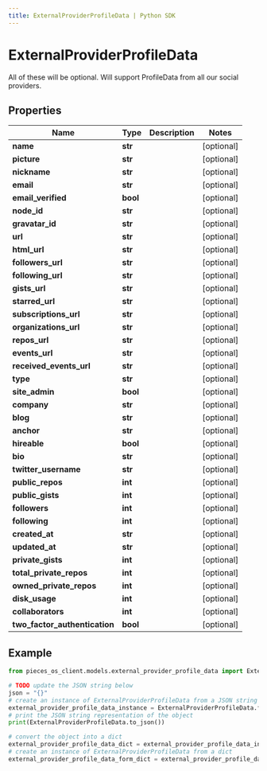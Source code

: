 ```yaml
---
title: ExternalProviderProfileData | Python SDK
---
```


# ExternalProviderProfileData

All of these will be optional.  Will support ProfileData from all our social providers.

## Properties

Name | Type | Description | Notes
------------ | ------------- | ------------- | -------------
**name** | **str** |  | [optional] 
**picture** | **str** |  | [optional] 
**nickname** | **str** |  | [optional] 
**email** | **str** |  | [optional] 
**email_verified** | **bool** |  | [optional] 
**node_id** | **str** |  | [optional] 
**gravatar_id** | **str** |  | [optional] 
**url** | **str** |  | [optional] 
**html_url** | **str** |  | [optional] 
**followers_url** | **str** |  | [optional] 
**following_url** | **str** |  | [optional] 
**gists_url** | **str** |  | [optional] 
**starred_url** | **str** |  | [optional] 
**subscriptions_url** | **str** |  | [optional] 
**organizations_url** | **str** |  | [optional] 
**repos_url** | **str** |  | [optional] 
**events_url** | **str** |  | [optional] 
**received_events_url** | **str** |  | [optional] 
**type** | **str** |  | [optional] 
**site_admin** | **bool** |  | [optional] 
**company** | **str** |  | [optional] 
**blog** | **str** |  | [optional] 
**anchor** | **str** |  | [optional] 
**hireable** | **bool** |  | [optional] 
**bio** | **str** |  | [optional] 
**twitter_username** | **str** |  | [optional] 
**public_repos** | **int** |  | [optional] 
**public_gists** | **int** |  | [optional] 
**followers** | **int** |  | [optional] 
**following** | **int** |  | [optional] 
**created_at** | **str** |  | [optional] 
**updated_at** | **str** |  | [optional] 
**private_gists** | **int** |  | [optional] 
**total_private_repos** | **int** |  | [optional] 
**owned_private_repos** | **int** |  | [optional] 
**disk_usage** | **int** |  | [optional] 
**collaborators** | **int** |  | [optional] 
**two_factor_authentication** | **bool** |  | [optional] 

## Example

```python
from pieces_os_client.models.external_provider_profile_data import ExternalProviderProfileData

# TODO update the JSON string below
json = "{}"
# create an instance of ExternalProviderProfileData from a JSON string
external_provider_profile_data_instance = ExternalProviderProfileData.from_json(json)
# print the JSON string representation of the object
print(ExternalProviderProfileData.to_json())

# convert the object into a dict
external_provider_profile_data_dict = external_provider_profile_data_instance.to_dict()
# create an instance of ExternalProviderProfileData from a dict
external_provider_profile_data_form_dict = external_provider_profile_data.from_dict(external_provider_profile_data_dict)
```


